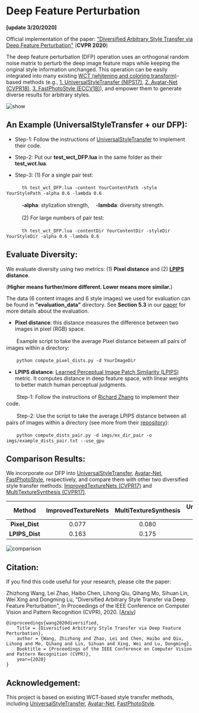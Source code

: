 # Deep Feature Perturbation
**[update 3/20/2020]**

Official implementation of the paper: ["Diversified Arbitrary Style Transfer via Deep Feature Perturbation"](https://arxiv.org/abs/1909.08223) (**CVPR 2020**)

The deep feature perturbation (DFP) operation uses an orthogonal random noise matrix to perturb the deep image feature maps while keeping the original style information unchanged. This operation can be easily integrated into many existing [WCT (whitening and coloring transform)](https://arxiv.org/pdf/1705.08086.pdf)-based methods (e.g., [1. UniversalStyleTransfer (NIPS17)](https://github.com/Yijunmaverick/UniversalStyleTransfer), [2. Avatar-Net (CVPR18)](https://github.com/LucasSheng/avatar-net), [3. FastPhotoStyle (ECCV18)](https://github.com/NVIDIA/FastPhotoStyle)), and empower them to generate diverse results for arbitrary styles. 

![show](https://github.com/EndyWon/Deep-Feature-Perturbation/blob/master/figures/show.jpg)

## An Example (UniversalStyleTransfer + our DFP):

* Step-1: Follow the instructions of [UniversalStyleTransfer](https://github.com/Yijunmaverick/UniversalStyleTransfer) to implement their code.

* Step-2: Put our **test_wct_DFP.lua** in the same folder as their **test_wct.lua**.

* Step-3: (1) For a single pair test:

　　　`th test_wct_DFP.lua -content YourContentPath -style YourStylePath -alpha 0.6 -lambda 0.6`

　　　**-alpha**: stylization strength, 　**-lambda**: diversity strength.
   
　　　(2) For large numbers of pair test:

　　　`th test_wct_DFP.lua -contentDir YourContentDir -styleDir YourStyleDir -alpha 0.6 -lambda 0.6`
      
## Evaluate Diversity:

We evaluate diversity using two metrics: (1) **Pixel distance** and (2) **[LPIPS](https://arxiv.org/abs/1801.03924) distance**. 

(**Higher means further/more different. Lower means more similar.**)

The data (6 content images and 6 style images) we used for evaluation can be found in **"evaluation_data"** directory. See **Section 5.3** in our [paper](https://arxiv.org/abs/1909.08223) for more details about the evaluation.

* **Pixel distance**: this distance measures the difference between two images in pixel (RGB) space.

　　Example script to take the average Pixel distance between all pairs of images within a directory:

　　`python compute_pixel_dists.py -d YourImageDir`
  
* **LPIPS distance**: [Learned Perceptual Image Patch Similarity (LPIPS)](https://github.com/richzhang/PerceptualSimilarity) metric. It computes distance in deep feature space, with linear weights to better match human perceptual judgments.

　　Step-1: Follow the instructions of [Richard Zhang](https://github.com/richzhang/PerceptualSimilarity) to implement their code.
  
　　Step-2: Use the script to take the average LPIPS distance between all pairs of images within a directory (see more from their [repository](https://github.com/richzhang/PerceptualSimilarity)):
        
　　`python compute_dists_pair.py -d imgs/ex_dir_pair -o imgs/example_dists_pair.txt --use_gpu`
     
## Comparison Results: 

We incorporate our DFP into [UniversalStyleTransfer](https://github.com/Yijunmaverick/UniversalStyleTransfer), [Avatar-Net](https://github.com/LucasSheng/avatar-net), [FastPhotoStyle](https://github.com/NVIDIA/FastPhotoStyle), respectively, and compare them with other two diversified style transfer methods: [ImprovedTextureNets (CVPR17)](https://github.com/DmitryUlyanov/texture_nets/tree/diversity) and [MultiTextureSynthesis (CVPR17)](https://github.com/Yijunmaverick/MultiTextureSynthesis).

| Method | ImprovedTextureNets | MultiTextureSynthesis | UniversalStyleTransfer<br> + our DFP | AvatarNet<br> + our DFP | FastPhotoStyle<br> + our DFP |
| :---:  | :---:       | :---: | :---: | :---:    | :---:         |
| **Pixel_Dist** | 0.077 | 0.080 | **0.162** | **0.102** | **0.091** |
| **LPIPS_Dist** | 0.163 | 0.175 | **0.431** | **0.264** | **0.203** |
 
![comparison](https://github.com/EndyWon/Deep-Feature-Perturbation/blob/master/figures/comparison.jpg)

## Citation:

If you find this code useful for your research, please cite the paper:

Zhizhong Wang, Lei Zhao, Haibo Chen, Lihong Qiu, Qihang Mo, Sihuan Lin, Wei Xing and Dongming Lu, "Diversified Arbitrary Style Transfer via Deep Feature Perturbation", In Proceedings of the IEEE Conference on Computer Vision and Pattern Recognition (CVPR), 2020. [[Arxiv](https://arxiv.org/abs/1909.08223)]

```
@inproceedings{wang2020diversified,
    Title = {Diversified Arbitrary Style Transfer via Deep Feature Perturbation},
    author = {Wang, Zhizhong and Zhao, Lei and Chen, Haibo and Qiu, Lihong and Mo, Qihang and Lin, Sihuan and Xing, Wei and Lu, Dongming},
    Booktitle = {Proceedings of the IEEE Conference on Computer Vision and Pattern Recognition (CVPR)},
    year={2020}
}
```

## Acknowledgement:

This project is based on existing WCT-based style transfer methods, including [UniversalStyleTransfer](https://github.com/Yijunmaverick/UniversalStyleTransfer), [Avatar-Net](https://github.com/LucasSheng/avatar-net), [FastPhotoStyle](https://github.com/NVIDIA/FastPhotoStyle).
